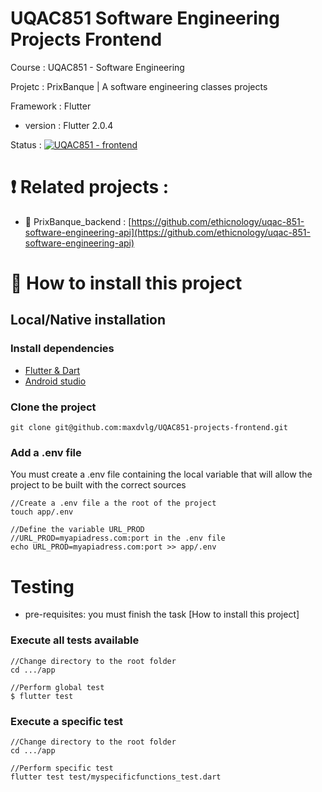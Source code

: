 # UQAC851 Software Engineering Projects Frontend

Course : UQAC851 - Software Engineering

Projetc : PrixBanque | A software engineering classes projects  

Framework : Flutter 

- version : Flutter 2.0.4

Status : [![UQAC851 - frontend](https://github.com/maxdvlg/UQAC851-Projects-Frontend/actions/workflows/dart.yml/badge.svg)](https://github.com/maxdvlg/UQAC851-Projects-Frontend/actions/workflows/dart.yml)

# :heavy_exclamation_mark: Related projects : 

- :bank: PrixBanque_backend : [https://github.com/ethicnology/uqac-851-software-engineering-api](https://github.com/ethicnology/uqac-851-software-engineering-api)

# :construction_worker: How to install this project

## Local/Native installation 

### Install dependencies

- [Flutter & Dart](https://flutter.dev/docs/get-started/install)
- [Android studio](https://developer.android.com/studio)

### Clone the project 

``` 
git clone git@github.com:maxdvlg/UQAC851-projects-frontend.git 
```

### Add a .env file

You must create a .env file containing the local variable that will allow the project to be built with the correct sources

```
//Create a .env file a the root of the project
touch app/.env

//Define the variable URL_PROD
//URL_PROD=myapiadress.com:port in the .env file
echo URL_PROD=myapiadress.com:port >> app/.env
```

# Testing

- pre-requisites: you must finish the task [How to install this project]


### Execute all tests available

```
//Change directory to the root folder
cd .../app

//Perform global test
$ flutter test

```
### Execute a specific test

```
//Change directory to the root folder
cd .../app

//Perform specific test
flutter test test/myspecificfunctions_test.dart

```
